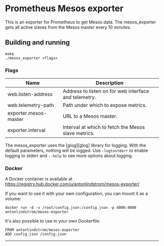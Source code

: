 # Prometheus Mesos exporter

This is an exporter for Prometheus to get Mesos data.
The mesos_exporter gets all active slaves from the Mesos master every 10 minutes. 

## Building and running

    make
    ./mesos_exporter <flags>

### Flags

Name                   | Description
-----------------------|------------
web.listen-address     | Address to listen on for web interface and telemetry.
web.telemetry-path     | Path under which to expose metrics.
exporter.mesos-master  | URL to a Mesos master. 
exporter.interval      | Interval at which to fetch the Mesos slave metrics.

The mesos_exporter uses the [glog][glog] library for logging. With the default
parameters, nothing will be logged. Use `-logtostderr` to enable logging to
stderr and `--help` to see more options about logging.


### Docker

A Docker container is available at
https://registry.hub.docker.com/u/antonlindstrom/mesos-exporter/

If you want to use it with your own configuration, you can mount it as a
volume:

    docker run -d -v /root/config.json:/config.json -p 4000:4000 antonlindstrom/mesos-exporter

It's also possible to use in your own Dockerfile:

    FROM antonlindstrom/mesos-exporter
    ADD config.json /config.json

---
